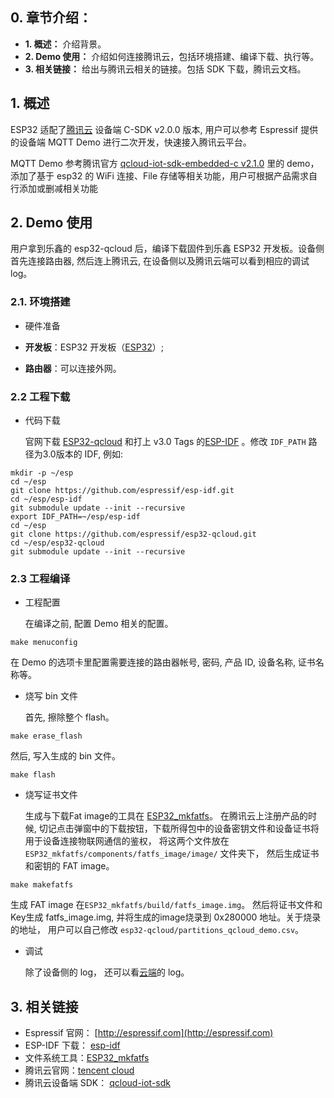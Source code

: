 ## 0. 章节介绍：

* **1. 概述：** 介绍背景。
* **2. Demo 使用：** 介绍如何连接腾讯云，包括环境搭建、编译下载、执行等。
* **3. 相关链接：** 给出与腾讯云相关的链接。包括 SDK 下载，腾讯云文档。

## 1. 概述

ESP32 适配了[腾讯云](https://cloud.tencent.com) 设备端 C-SDK v2.0.0 版本, 用户可以参考 Espressif 提供的设备端 MQTT Demo 进行二次开发，快速接入腾讯云平台。

MQTT Demo 参考腾讯官方 [qcloud-iot-sdk-embedded-c v2.1.0](https://github.com/tencentyun/qcloud-iot-sdk-embedded-c) 里的 demo，添加了基于 esp32 的 WiFi 连接、File 存储等相关功能，用户可根据产品需求自行添加或删减相关功能

## 2. Demo 使用

用户拿到乐鑫的 esp32-qcloud 后，编译下载固件到乐鑫 ESP32 开发板。设备侧首先连接路由器, 然后连上腾讯云, 在设备侧以及腾讯云端可以看到相应的调试 log。

### 2.1. 环境搭建

* 硬件准备

*  **开发板**：ESP32 开发板（[ESP32](http://espressif.com/zh-hans/company/contact/buy-a-sample)）;
*  **路由器**：可以连接外网。

### 2.2 工程下载

* 代码下载

  官网下载 [ESP32-qcloud](https://github.com/espressif/esp32-qcloud) 和打上 v3.0 Tags 的[ESP-IDF](https://github.com/espressif/esp-idf.git)  。修改 `IDF_PATH` 路径为3.0版本的 IDF, 例如:
 
```
mkdir -p ~/esp
cd ~/esp
git clone https://github.com/espressif/esp-idf.git
cd ~/esp/esp-idf
git submodule update --init --recursive
export IDF_PATH=~/esp/esp-idf
cd ~/esp
git clone https://github.com/espressif/esp32-qcloud.git
cd ~/esp/esp32-qcloud
git submodule update --init --recursive
```

### 2.3 工程编译

* 工程配置

  在编译之前, 配置 Demo 相关的配置。
 
```
make menuconfig

```
  在 Demo 的选项卡里配置需要连接的路由器帐号, 密码, 产品 ID, 设备名称, 证书名称等。

* 烧写 bin 文件

  首先, 擦除整个 flash。
 
```
make erase_flash

```
  然后, 写入生成的 bin 文件。

```
make flash

```

* 烧写证书文件

  生成与下载Fat image的工具在 [ESP32_mkfatfs](https://github.com/jkearins/ESP32_mkfatfs)。
  在腾讯云上注册产品的时候, 切记点击弹窗中的下载按钮，下载所得包中的设备密钥文件和设备证书将用于设备连接物联网通信的鉴权， 将这两个文件放在 `ESP32_mkfatfs/components/fatfs_image/image/` 文件夹下， 然后生成证书和密钥的 FAT image。

```
make makefatfs

```
  生成 FAT image 在`ESP32_mkfatfs/build/fatfs_image.img`。
  然后将证书文件和Key生成 fatfs_image.img, 并将生成的image烧录到 0x280000 地址。关于烧录的地址， 用户可以自己修改 `esp32-qcloud/partitions_qcloud_demo.csv`。
 
* 调试

  除了设备侧的 log， 还可以看[云端](https://console.qcloud.com/iotcloud)的 log。

## 3. 相关链接

* Espressif 官网： [http://espressif.com](http://espressif.com)
* ESP-IDF 下载： [esp-idf](https://github.com/espressif/esp-idf)
* 文件系统工具：[ESP32_mkfatfs](https://github.com/jkearins/ESP32_mkfatfs)
* 腾讯云官网：[tencent cloud](https://cloud.tencent.com)
* 腾讯云设备端 SDK： [qcloud-iot-sdk](https://github.com/tencentyun/qcloud-iot-sdk-embedded-c)


